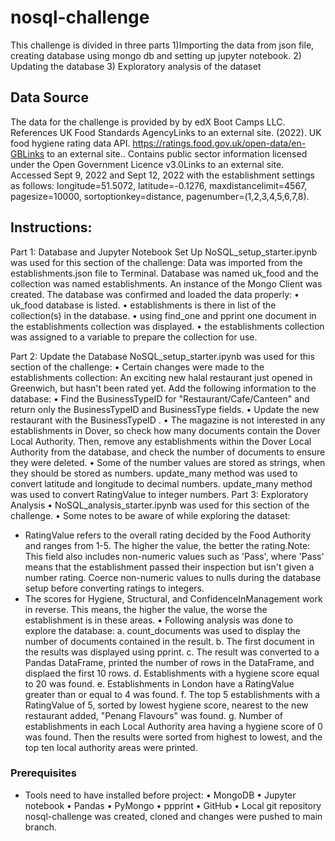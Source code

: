 # nosql-challenge
This challenge is divided in three parts 1)Importing the data from json file, creating database using mongo db and setting up jupyter notebook. 2) Updating the database 3) Exploratory analysis of the dataset 



## Data Source
The data for the challenge is provided by by edX Boot Camps LLC. References
UK Food Standards AgencyLinks to an external site. (2022). UK food hygiene rating data API. https://ratings.food.gov.uk/open-data/en-GBLinks to an external site.. Contains public sector information licensed under the Open Government Licence v3.0Links to an external site.
Accessed Sept 9, 2022 and Sept 12, 2022 with the establishment settings as follows: longitude=51.5072, latitude=-0.1276, maxdistancelimit=4567, pagesize=10000, sortoptionkey=distance, pagenumber=(1,2,3,4,5,6,7,8).


## Instructions:
Part 1: Database and Jupyter Notebook Set Up
NoSQL_setup_starter.ipynb was used for this section of the challenge:
Data was imported from the establishments.json file to Terminal. Database was named uk_food and the collection was named establishments. 
An instance of the Mongo Client was created.
The database was confirmed and loaded the data properly:
•     uk_food database is listed.
•    establishments is there in list of the collection(s) in the database.
•    using find_one and pprint  one document in the establishments collection was displayed.
•    the establishments collection was assigned to a variable to prepare the collection for use.


Part 2: Update the Database
NoSQL_setup_starter.ipynb was used for this section of the challenge:
•    Certain changes were made to the establishments collection:
An exciting new halal restaurant just opened in Greenwich, but hasn't been rated yet. Add the following information to the database:
•    Find the BusinessTypeID for "Restaurant/Cafe/Canteen" and return only the BusinessTypeID and BusinessType fields.
•    Update the new restaurant with the BusinessTypeID .
•    The magazine is not interested in any establishments in Dover, so check how many documents contain the Dover Local Authority. Then, remove any establishments within the Dover Local Authority from the database, and check the number of documents to ensure they were deleted.
•    Some of the number values are stored as strings, when they should be stored as numbers.
update_many method was used to convert latitude and longitude to decimal numbers.
update_many  method was used to convert RatingValue to integer numbers.
Part 3:  Exploratory Analysis
•    NoSQL_analysis_starter.ipynb was used for this section of the challenge.
•    Some notes to be aware of while exploring the dataset:
-    RatingValue refers to the overall rating decided by the Food Authority and ranges from 1-5. The higher the value, the better the rating.Note: This field also includes non-numeric values such as 'Pass', where 'Pass' means that the establishment passed their inspection but isn't given a number rating.  Coerce non-numeric values to nulls during the database setup before converting ratings to integers.
-    The scores for Hygiene, Structural, and ConfidenceInManagement work in reverse. This means, the higher the value, the worse the establishment is in these areas.
•    Following analysis was done to explore the database:
a.    count_documents was used to display the number of documents contained in the result.
b.    The first document in the results was displayed using pprint.
c.    The result was converted to a Pandas DataFrame, printed the number of rows in the DataFrame, and displaed the first 10 rows.
d.    Establishments with a hygiene score equal to 20 was found.
e.    Establishments in London have a RatingValue greater than or equal to 4 was found.
f.    The top 5 establishments with a RatingValue of 5, sorted by lowest hygiene score, nearest to the new restaurant added, "Penang Flavours" was found.
g.    Number of establishments in each Local Authority area having a hygiene score of 0 was found. Then the results were sorted from highest to lowest, and  the top ten local authority areas were printed.


### Prerequisites
-    Tools need to have installed before project:
•    MongoDB
•    Jupyter notebook
•    Pandas
•    PyMongo
•    ppprint
•    GitHub
•    Local git repository nosql-challenge was created, cloned and changes were pushed to main branch.

